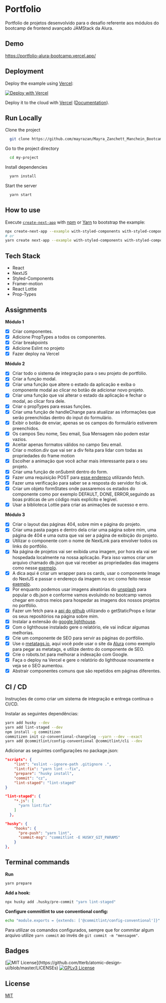# Portfolio

Portfolio de projetos desenvolvido para o desafio referente aos módulos do bootcamp de frontend avançado JAMStack da Alura.

## Demo

https://portfolio-alura-bootcamp.vercel.app/

## Deployment

Deploy the example using [Vercel](https://vercel.com?utm_source=github&utm_medium=readme&utm_campaign=next-example):

[![Deploy with Vercel](https://vercel.com/button)](https://vercel.com/new/git/external?repository-url=https://github.com/vercel/next.js/tree/canary/examples/with-styled-components&project-name=with-styled-components&repository-name=with-styled-components)

Deploy it to the cloud with [Vercel](https://vercel.com/new?utm_source=github&utm_medium=readme&utm_campaign=next-example) ([Documentation](https://nextjs.org/docs/deployment)).

## Run Locally

Clone the project

```bash
  git clone https://github.com/mayrazan/Mayra_Zanchett_Manchein_BootcampFrontendAlura.git
```

Go to the project directory

```bash
  cd my-project
```

Install dependencies

```bash
  yarn install
```

Start the server

```bash
  yarn start
```

## How to use

Execute [`create-next-app`](https://github.com/vercel/next.js/tree/canary/packages/create-next-app) with [npm](https://docs.npmjs.com/cli/init) or [Yarn](https://yarnpkg.com/lang/en/docs/cli/create/) to bootstrap the example:

```bash
npx create-next-app --example with-styled-components with-styled-components-app
# or
yarn create next-app --example with-styled-components with-styled-components-app
```

## Tech Stack

- React
- NextJS
- Styled-Components
- Framer-motion
- React Lottie
- Prop-Types

## Assignments

**Módulo 1**

- [x] Criar componentes.
- [x] Adicione PropTypes a todos os componentes.
- [x] Criar breakpoints
- [x] Adicione Eslint no projeto
- [x] Fazer deploy na Vercel

**Módulo 2**

- [x] Criar todo o sistema de integração para o seu projeto de portfólio.
- [x] Criar a função modal.
- [x] Criar uma função que altere o estado da aplicação e exiba o componente modal ao clicar no botão de adicionar novo projeto.
- [x] Criar uma função que vai alterar o estado da aplicação e fechar o modal, ao clicar fora dele.
- [x] Criar o propTypes para essas funções.
- [x] Criar uma função de handleChange para atualizar as informações que serão preenchidas dentro do input do formulário.
- [x] Exibir o botão de enviar, apenas se os campos do formulário estiverem preenchidos.
- [x] Os campos Seu nome, Seu email, Sua Mensagem não podem estar vazios.
- [x] Aceitar apenas formatos válidos no campo Seu email.
- [X] Criar o motion.div que vai ser a div feita para lidar com todas as propriedades do frame motion
- [x] Escolher a animação que você achar mais interessante para o seu projeto.
- [x] Criar uma função de onSubmit dentro do form.
- [x] Fazer uma requisição POST para [esse endereço](https://contact-form-api-jamstack.herokuapp.com/message) utilizando fetch.
- [x] Fazer uma verificação para saber se a resposta do servidor foi ok.
- [x] Criar um objeto formStates onde passaremos os estados do componente como por exemplo DEFAULT, DONE, ERROR,seguindo as boas práticas de um código mais explícito e legível.
- [x] Usar a biblioteca Lottie para criar as animações de sucesso e erro.

**Módulo 3**

- [x] Criar o layout das páginas 404, sobre mim e página do projeto.
- [x] Criar uma pasta pages e dentro dela criar uma página sobre mim, uma página de 404 e uma outra que vai ser a página de exibição do projeto.
- [x] Utilizar o componente com o nome de NextLink para envolver todos os links do portfólio.
- [x] Na página de projetos vai ser exibida uma imagem, por hora ela vai ser hospedada localmente na nossa aplicação. Para isso vamos criar um arquivo chamado db.json que vai receber as propriedades das imagens como nesse [exemplo](https://github.com/JulianaAmoasei/teste-json-local/blob/main/db.json).
- [x] A dica aqui é criar um wrapper para os cards, usar o componente Image do NextJS e passar o endereço da imagem no src como feito nesse [exemplo](https://github.com/JulianaAmoasei/teste-json-local/blob/main/src/components/ProjectCard/index.js).
- [x] Por enquanto podemos usar imagens aleatórias do [unsplash](https://unsplash.com/) para popular o db.json e conforme vamos evoluindo no bootcamp vamos chegar em outros meios para hospedar as imagens dos nossos projetos no portfólio.
- [x] Fazer um fetch para a [api do github](https://docs.github.com/en/rest/reference/users) utilizando o getStaticProps e listar os seus repositórios na página sobre mim.
- [x] Instalar a extensão do [google lighthouse](https://chrome.google.com/webstore/detail/lighthouse/blipmdconlkpinefehnmjammfjpmpbjk?hl=pt).
- [x] Com o lighthouse instalado gere o relatório, ele vai indicar algumas melhorias.
- [x] Crie um componente de SEO para servir as páginas do portfólio.
- [x] Use o [metatags.io](https://metatags.io), aqui você pode usar o site da [Alura](www.alura.com.br) como exemplo para pegar as metatags, e utilize dentro do componente de SEO.
- [x] Crie o robots.txt para melhorar a indexação com Google.
- [x] Faça o deploy na Vercel e gere o relatório do lighthouse novamente e veja se o SEO aumentou.
- [x] Abstrair componentes comuns que são repetidos em páginas diferentes.

## CI / CD

Instruções de como criar um sistema de integração e entrega contínua o CI/CD.

Instalar as seguintes dependências:

```bash
yarn add husky --dev
yarn add lint-staged --dev
npm install -g commitizen
commitizen init cz-conventional-changelog --yarn --dev --exact
yarn add @commitlint/config-conventional @commitlint/cli --dev
```

Adicionar as seguintes configurações no package.json:

```json
"scripts": {
    "lint": "eslint --ignore-path .gitignore .",
    "lint:fix": "yarn lint --fix",
    "prepare": "husky install",
    "commit": "cz",
    "lint-staged": "lint-staged"
}

"lint-staged": {
    "*.js": [
      "yarn lint:fix"
    ]
  },

"husky": {
    "hooks": {
      "pre-push": "yarn lint",
      "commit-msg": "commitlint -E HUSKY_GIT_PARAMS"
    }
},
```

## Terminal commands

**Run**

```bash
yarn prepare
```

**Add a hook:**

```bash
npx husky add .husky/pre-commit "yarn lint-staged"
```

**Configure commitlint to use conventional config:**

```bash
echo "module.exports = {extends: ['@commitlint/config-conventional']}" > commitlint.config.js
```

Para utilizar os comandos configurados, sempre que for commitar algum arquivo utilize `yarn commit` ao invés de `git commit -m "mensagem"`.

## Badges

[![MIT License](https://img.shields.io/apm/l/atomic-design-ui.svg?)](https://github.com/tterb/atomic-design-ui/blob/master/LICENSEs)
[![GPLv3 License](https://img.shields.io/badge/License-GPL%20v3-yellow.svg)](https://opensource.org/licenses/)

## License

[MIT](https://choosealicense.com/licenses/mit/)
